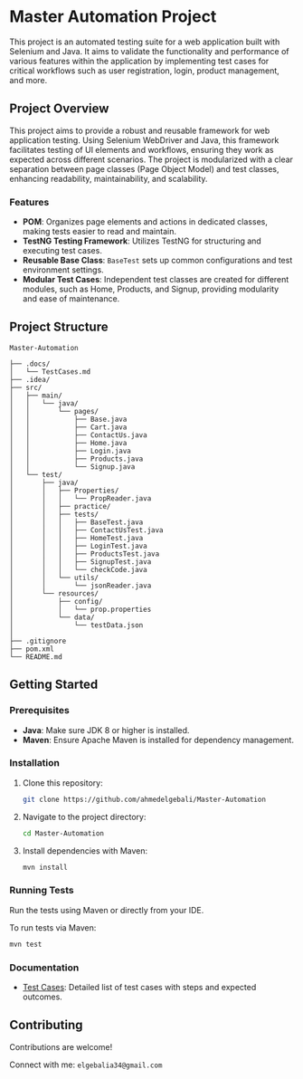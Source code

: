 # Master Automation Project

This project is an automated testing suite for a web application built with Selenium and Java. It aims to validate the functionality and performance of various features within the application by implementing test cases for critical workflows such as user registration, login, product management, and more.

## Project Overview

This project aims to provide a robust and reusable framework for web application testing. Using Selenium WebDriver and Java, this framework facilitates testing of UI elements and workflows, ensuring they work as expected across different scenarios. The project is modularized with a clear separation between page classes (Page Object Model) and test classes, enhancing readability, maintainability, and scalability.

### Features

- **POM**: Organizes page elements and actions in dedicated classes, making tests easier to read and maintain.
- **TestNG Testing Framework**: Utilizes TestNG for structuring and executing test cases.
- **Reusable Base Class**: `BaseTest` sets up common configurations and test environment settings.
- **Modular Test Cases**: Independent test classes are created for different modules, such as Home, Products, and Signup, providing modularity and ease of maintenance.

## Project Structure

```
Master-Automation

├── .docs/
│   └── TestCases.md
├── .idea/
├── src/
│   ├── main/
│   │   └── java/
│   │       └── pages/
│   │           ├── Base.java
│   │           ├── Cart.java
│   │           ├── ContactUs.java
│   │           ├── Home.java
│   │           ├── Login.java
│   │           ├── Products.java
│   │           └── Signup.java
│   └── test/
│       ├── java/
│       │   ├── Properties/
│       │   │   └── PropReader.java
│       │   ├── practice/
│       │   ├── tests/
│       │   │   ├── BaseTest.java
│       │   │   ├── ContactUsTest.java
│       │   │   ├── HomeTest.java
│       │   │   ├── LoginTest.java
│       │   │   ├── ProductsTest.java
│       │   │   ├── SignupTest.java
│       │   │   └── checkCode.java
│       │   └── utils/
│       │       └── jsonReader.java
│       └── resources/
│           ├── config/
│           │   └── prop.properties
│           └── data/
│               └── testData.json
│
├── .gitignore                
├── pom.xml                    
└── README.md        
```

## Getting Started

### Prerequisites

- **Java**: Make sure JDK 8 or higher is installed.
- **Maven**: Ensure Apache Maven is installed for dependency management.

### Installation

1. Clone this repository:
   ```bash
   git clone https://github.com/ahmedelgebali/Master-Automation
   ```
2. Navigate to the project directory:
   ```bash
   cd Master-Automation
   ```
3. Install dependencies with Maven:
   ```bash
   mvn install
   ```

### Running Tests

Run the tests using Maven or directly from your IDE.

To run tests via Maven:
```bash
mvn test
```

### Documentation

- [Test Cases](docs/TestCases.md): Detailed list of test cases with steps and expected outcomes.

## Contributing

Contributions are welcome!

Connect with me: ```elgebalia34@gmail.com```
